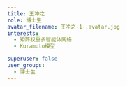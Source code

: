 ```yaml
---
title: 王冲之
role: 博士生
avatar_filename: 王冲之-1-.avatar.jpg
interests:
  - 矩阵权重多智能体网络
  - Kuramoto模型

superuser: false
user_groups:
  - 博士生
---
```

